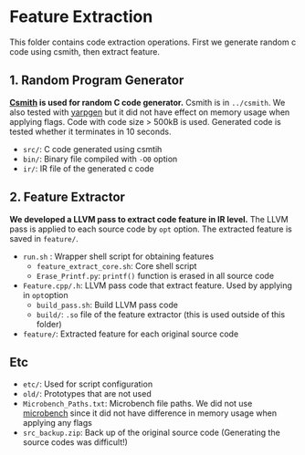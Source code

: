 # Feature Extraction

This folder contains code extraction operations. First we generate random c code using csmith, then extract feature.

## 1. Random Program Generator

**[Csmith](https://github.com/csmith-project/csmith) is used for random C code generator.** Csmith is in `../csmith`. We also tested with [yarpgen](https://github.com/intel/yarpgen) but it did not have effect on memory usage when applying flags. Code with code size > 500kB is used. Generated code is tested whether it terminates in 10 seconds.

* `src/`: C code generated using csmtih
* `bin/`: Binary file compiled with `-O0` option
* `ir/`: IR file of the generated c code

## 2. Feature Extractor

**We developed a LLVM pass to extract code feature in IR level.** The LLVM pass is applied to each source code by `opt` option. The extracted feature is saved in `feature/`.

* `run.sh` : Wrapper shell script for obtaining features
  * `feature_extract_core.sh`: Core shell script
  * `Erase_Printf.py`: `printf()` function is erased in all source code
* `Feature.cpp/.h`: LLVM pass code that extract feature. Used by applying in `opt`option
  * `build_pass.sh`: Build LLVM pass code
  * `build/`: `.so` file of the feature extractor (this is used outside of this folder)
* `feature/`: Extracted feature for each original source code

## Etc

* `etc/`: Used for script configuration
* `old/`: Prototypes that are not used
* `Microbench_Paths.txt`: Microbench file paths. We did not use [microbench](https://github.com/VerticalResearchGroup/microbench) since it did not have difference in memory usage when applying any flags
* `src_backup.zip`: Back up of the original source code (Generating the source codes was difficult!)